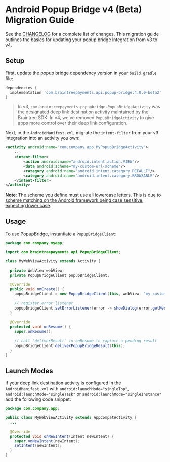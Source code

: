 # Android Popup Bridge v4 (Beta) Migration Guide

See the [CHANGELOG](/CHANGELOG.md) for a complete list of changes. This migration guide outlines the basics for updating your popup bridge integration from v3 to v4.

## Setup

First, update the popup bridge dependency version in your `build.gradle` file:

```groovy
dependencies {
  implementation 'com.braintreepayments.api:popup-bridge:4.0.0-beta2'
}
```

> In v3, `com.braintreepayments.popupbridge.PopupBridgeActivity` was the designated deep link destination activity maintained by the Braintree SDK. In v4, we've removed `PopupBridgeActivity` to give apps more control over their deep link configuration.

Next, in the `AndroidManifest.xml`, migrate the `intent-filter` from your v3 integration into an activity you own:

```xml
<activity android:name="com.company.app.MyPopupBridgeActivity">
    ...
    <intent-filter>
        <action android:name="android.intent.action.VIEW"/>
        <data android:scheme="my-custom-url-scheme"/>
        <category android:name="android.intent.category.DEFAULT"/>
        <category android:name="android.intent.category.BROWSABLE"/>
    </intent-filter>
</activity>
```

**Note**: The scheme you define must use all lowercase letters. This is due to [scheme matching on the Android framework being case sensitive, expecting lower case](https://developer.android.com/guide/topics/manifest/data-element#scheme).

## Usage

To use PopupBridge, instantiate a `PopupBridgeClient`:

```java
package com.company.myapp;

import com.braintreepayments.api.PopupBridgeClient;

class MyWebViewActivity extends Activity {

  private WebView webView;
  private PopupBridgeClient popupBridgeClient;
  
  @Override
  public void onCreate() {
    popupBridgeClient = new PopupBridgeClient(this, webView, "my-custom-url-scheme");
  
    // register error listener
    popupBridgeClient.setErrorListener(error -> showDialog(error.getMessage()));
  }
  
  @Override
  protected void onResume() {
    super.onResume();
  
    // call 'deliverResult' in onResume to capture a pending result
    popupBridgeClient.deliverPopupBridgeResult(this);
  }
}
```

## Launch Modes

If your deep link destination activity is configured in the `AndroidManifest.xml` with `android:launchMode="singleTop"`, 
`android:launchMode="singleTask"` or `android:launchMode="singleInstance"` add the following code snippet:

```java
package com.company.app;

public class MyWebViewActivity extends AppCompatActivity {
  ... 

  @Override
  protected void onNewIntent(Intent newIntent) {
    super.onNewIntent(newIntent);
    setIntent(newIntent);
  }
}
```
